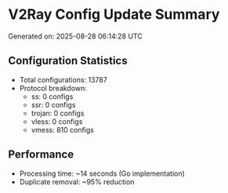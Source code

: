 # V2Ray Config Update Summary
Generated on: 2025-08-28 06:14:28 UTC

## Configuration Statistics
- Total configurations: 13787
- Protocol breakdown:
  - ss: 0 configs
  - ssr: 0 configs
  - trojan: 0 configs
  - vless: 0 configs
  - vmess: 810 configs

## Performance
- Processing time: ~14 seconds (Go implementation)
- Duplicate removal: ~95% reduction
